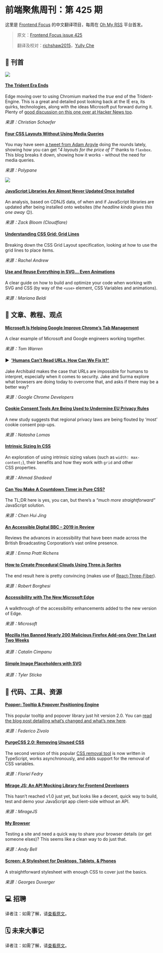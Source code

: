 # 前端聚焦周刊：第 425 期

这里是 [Frontend Focus](https://frontendfoc.us/latest) 的中文翻译项目，每周在 [Oh My RSS](https://ohmyrss.com/?fef) 平台首发。

> 原文：[Frontend Focus issue 425](https://frontendfoc.us/issues/425)
> 
> 翻译及校对：[richshaw2015](https://github.com/richshaw2015)，[Yully Che](https://github.com/chechebecomestrong)

## 🚀 刊首

[![](https://res.cloudinary.com/cpress/image/upload/w_1280,e_sharpen:60/v1580297287/cs2ahvit2c32axfvp0za.jpg)](https://frontendfoc.us/link/82972/rss)

#### [The Trident Era Ends](https://frontendfoc.us/link/82972/rss "schepp.dev")

Edge moving over to using Chromium marked the _true_ end of the Trident-Engine. This is a great and detailed post looking back at the IE era, its quirks, technologies, along with the ideas Microsoft put forward during it. Plenty of [good discussion on this one over at Hacker News too](https://frontendfoc.us/link/82973/rss).

*来源：Christian Schaefer*

#### [Four CSS Layouts Without Using Media Queries](https://frontendfoc.us/link/82974/rss "polypane.app")

You may have seen [a tweet from Adam Argyle](https://frontendfoc.us/link/82975/rss) doing the rounds lately, showing how you can get “_4 layouts for the price of 1_” thanks to `flexbox`. This blog breaks it down, showing how it works - without the need for media queries.

*来源：Polypane*

[![](https://copm.s3.amazonaws.com/5ab5e4cb.jpg)](https://frontendfoc.us/link/83030/rss)

#### [JavaScript Libraries Are Almost Never Updated Once Installed](https://frontendfoc.us/link/82976/rss "blog.cloudflare.com")

An analysis, based on CDNJS data, of when and if JavaScript libraries are updated after being installed onto websites (_the headline kinda gives this one away_ 😉).

*来源：Zack Bloom (Cloudflare)*

#### [Understanding CSS Grid: Grid Lines](https://frontendfoc.us/link/82977/rss "www.smashingmagazine.com")

Breaking down the CSS Grid Layout specification, looking at how to use the grid lines to place items.

*来源：Rachel Andrew*

#### [Use and Reuse Everything in SVG… Even Animations](https://frontendfoc.us/link/83029/rss "css-tricks.com")

A clear guide on how to build and optimize your code when working with SVG and CSS (by way of the `<use>` element, CSS Variables and animations).

*来源：Mariana Beldi*

## 📙 文章、教程、观点

#### [Microsoft Is Helping Google Improve Chrome’s Tab Management](https://frontendfoc.us/link/82980/rss "www.theverge.com")

A clear example of Microsoft and Google engineers working together.

*来源：Tom Warren*

#### ▶  ['Humans Can't Read URLs. How Can We Fix It?'](https://frontendfoc.us/link/83034/rss "www.youtube.com")

Jake Archibald makes the case that URLs are impossible for humans to interpret, especially when it comes to security. Jake and Surma explore what browsers are doing today to overcome that, and asks if there may be a better way?

*来源：Google Chrome Developers*

#### [Cookie Consent Tools Are Being Used to Undermine EU Privacy Rules](https://frontendfoc.us/link/82981/rss "techcrunch.com")

A new study suggests that regional privacy laws are being flouted by ‘most’ cookie consent pop-ups.

*来源：Natasha Lomas*

#### [Intrinsic Sizing In CSS](https://frontendfoc.us/link/82983/rss "ishadeed.com")

An exploration of using intrinsic sizing values (such as `width: max-content;`), their benefits and how they work with `grid` and other CSS properties.

*来源：Ahmad Shadeed*

#### [Can You Make A Countdown Timer in Pure CSS?](https://frontendfoc.us/link/82984/rss "www.chenhuijing.com")

The TL;DR here is yes, you can, but there’s a _“much more straightforward”_ JavaScript solution.

*来源：Chen Hui Jing*

#### [An Accessible Digital BBC – 2019 in Review](https://frontendfoc.us/link/82985/rss "www.bbc.co.uk")

Reviews the advances in accessibility that have been made across the British Broadcasting Corporation’s vast online presence.

*来源：Emma Pratt Richens*

#### [How to Create Procedural Clouds Using Three.js Sprites](https://frontendfoc.us/link/82986/rss "tympanus.net")

The end result here is pretty convincing (makes use of [React-Three-Fiber](https://frontendfoc.us/link/82987/rss)).

*来源：Robert Borghesi*

#### [Accessibility with The New Microsoft Edge](https://frontendfoc.us/link/82988/rss "support.microsoft.com")

A walkthrough of the accessibility enhancements added to the new version of Edge.

*来源：Microsoft*

#### [Mozilla Has Banned Nearly 200 Malicious Firefox Add-ons Over The Last Two Weeks](https://frontendfoc.us/link/82989/rss "www.zdnet.com")

*来源：Catalin Cimpanu*

#### [Simple Image Placeholders with SVG](https://frontendfoc.us/link/82990/rss "cloudfour.com")

*来源：Tyler Sticka*

## 🔧 代码、工具、资源

#### [Popper: Tooltip & Popover Positioning Engine](https://frontendfoc.us/link/82991/rss "popper.js.org")

This popular tooltip and popover library just hit version 2.0. You can [read the blog post detailing what’s changed and what’s new here](https://frontendfoc.us/link/82992/rss).

*来源：Federico Zivolo*

#### [PurgeCSS 2.0: Removing Unused CSS](https://frontendfoc.us/link/82993/rss "medium.com")

The second version of this popular [CSS removal tool](https://frontendfoc.us/link/82994/rss) is now written in TypeScript, works asynchronously, and adds support for the removal of CSS variables.

*来源：Floriel Fedry*

#### [Mirage JS: An API Mocking Library for Frontend Developers](https://frontendfoc.us/link/82995/rss "miragejs.com")

This hasn’t reached v1.0 just yet, but looks like a decent, quick way to build, test and demo your JavaScript app client-side without an API.

*来源：MirageJS*

#### [My Browser](https://frontendfoc.us/link/83035/rss "mybrowser.fyi")

Testing a site and need a quick way to share your browser details (or get someone elses)? This seems like a clean way to do just that.

*来源：Andy Bell*

#### [Screen: A Stylesheet for Desktops, Tablets, & Phones](https://frontendfoc.us/link/82998/rss "screencss.com")

A straightforward stylesheet with enough CSS to cover just the basics.

*来源：Georges Duverger*

## 💻 招聘

译者注：如需了解，请[查看原文](https://frontendfoc.us/issues/425)。

## 🗓 未来大事记

译者注：如需了解，请[查看原文](https://frontendfoc.us/issues/425)。

